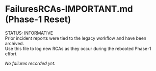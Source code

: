 # FailuresRCAs-IMPORTANT.md (Phase-1 Reset)

STATUS: INFORMATIVE  
Prior incident reports were tied to the legacy workflow and have been archived.  
Use this file to log new RCAs as they occur during the rebooted Phase-1 effort.

_No failures recorded yet._
